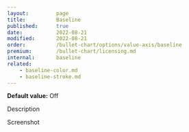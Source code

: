 ```yaml
---
layout:         page
title:          Baseline
published:      true
date:           2022-08-21
modified:   	2022-08-21
order:          /bullet-chart/options/value-axis/baseline
premium:        /bullet-chart/licensing.md
internal:       baseline
related:
    - baseline-color.md
    - baseline-stroke.md
---
```


**Default value:** Off

<todo>Description</todo>

<todo>Screenshot</todo>
